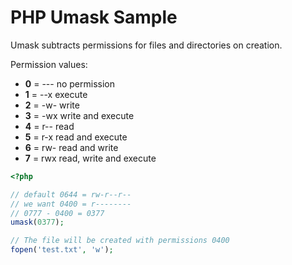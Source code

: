 # PHP Umask Sample

Umask subtracts permissions for files and directories on creation.

Permission values:
- **0** = --- no permission
- **1** = --x execute
- **2** = -w- write
- **3** = -wx write and execute
- **4** = r-- read
- **5** = r-x read and execute
- **6** = rw- read and write
- **7** = rwx read, write and execute

```php
<?php

// default 0644 = rw-r--r--
// we want 0400 = r--------
// 0777 - 0400 = 0377
umask(0377);

// The file will be created with permissions 0400
fopen('test.txt', 'w');
```
